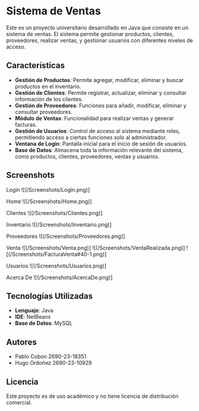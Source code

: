 # Sistema de Ventas

Este es un proyecto universitario desarrollado en Java que consiste en un sistema de ventas. El sistema permite gestionar productos, clientes, proveedores, realizar ventas, y gestionar usuarios con diferentes niveles de acceso.

## Características

- **Gestión de Productos**: Permite agregar, modificar, eliminar y buscar productos en el inventario.
- **Gestión de Clientes**: Permite registrar, actualizar, eliminar y consultar información de los clientes.
- **Gestión de Proveedores**: Funciones para añadir, modificar, eliminar y consultar proveedores.
- **Módulo de Ventas**: Funcionalidad para realizar ventas y generar facturas.
- **Gestión de Usuarios**: Control de acceso al sistema mediante roles, permitiendo acceso a ciertas funciones solo al administrador.
- **Ventana de Login**: Pantalla inicial para el inicio de sesión de usuarios.
- **Base de Datos**: Almacena toda la información relevante del sistema, como productos, clientes, proveedores, ventas y usuarios.

## Screenshots
Login
![(/Screenshots/Login.png)]

Home
![(/Screenshots/Home.png)]

Clientes
![(/Screenshots/Clientes.png)]

Inventario
![(/Screenshots/Inventario.png)]

Proveedores
![(/Screenshots/Proveedores.png)]

Venta
![(/Screenshots/Venta.png)]
![(/Screenshots/VentaRealizada.png)]
![(/Screenshots/FacturaVenta#40-1.png)]

Usuarios
![(/Screenshots/Usuarios.png)]

Acerca De
![(/Screenshots/AcercaDe.png)]

## Tecnologías Utilizadas

- **Lenguaje**: Java
- **IDE**: NetBeans
- **Base de Datos**: MySQL

## Autores

- Pablo Cobon 2690-23-18351
- Hugo Ordoñez 2690-23-10929 

## Licencia

Este proyecto es de uso académico y no tiene licencia de distribución comercial.
